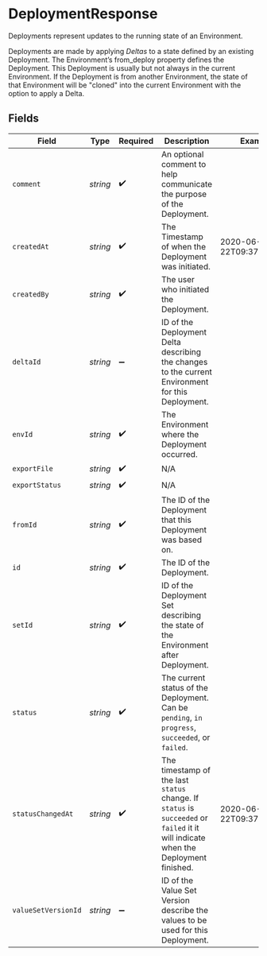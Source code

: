 # DeploymentResponse

Deployments represent updates to the running state of an Environment.

Deployments are made by applying _Deltas_ to a state defined by an existing Deployment. The Environment’s from_deploy property defines the Deployment. This Deployment is usually but not always in the current Environment. If the Deployment is from another Environment, the state of that Environment will be "cloned" into the current Environment with the option to apply a Delta.


## Fields

| Field                                                                                                                               | Type                                                                                                                                | Required                                                                                                                            | Description                                                                                                                         | Example                                                                                                                             |
| ----------------------------------------------------------------------------------------------------------------------------------- | ----------------------------------------------------------------------------------------------------------------------------------- | ----------------------------------------------------------------------------------------------------------------------------------- | ----------------------------------------------------------------------------------------------------------------------------------- | ----------------------------------------------------------------------------------------------------------------------------------- |
| `comment`                                                                                                                           | *string*                                                                                                                            | :heavy_check_mark:                                                                                                                  | An optional comment to help communicate the purpose of the Deployment.                                                              |                                                                                                                                     |
| `createdAt`                                                                                                                         | *string*                                                                                                                            | :heavy_check_mark:                                                                                                                  | The Timestamp of when the Deployment was initiated.                                                                                 | 2020-06-22T09:37:23.523Z                                                                                                            |
| `createdBy`                                                                                                                         | *string*                                                                                                                            | :heavy_check_mark:                                                                                                                  | The user who initiated the Deployment.                                                                                              |                                                                                                                                     |
| `deltaId`                                                                                                                           | *string*                                                                                                                            | :heavy_minus_sign:                                                                                                                  | ID of the Deployment Delta describing the changes to the current Environment for this Deployment.                                   |                                                                                                                                     |
| `envId`                                                                                                                             | *string*                                                                                                                            | :heavy_check_mark:                                                                                                                  | The Environment where the Deployment occurred.                                                                                      |                                                                                                                                     |
| `exportFile`                                                                                                                        | *string*                                                                                                                            | :heavy_check_mark:                                                                                                                  | N/A                                                                                                                                 |                                                                                                                                     |
| `exportStatus`                                                                                                                      | *string*                                                                                                                            | :heavy_check_mark:                                                                                                                  | N/A                                                                                                                                 |                                                                                                                                     |
| `fromId`                                                                                                                            | *string*                                                                                                                            | :heavy_check_mark:                                                                                                                  | The ID of the Deployment that this Deployment was based on.                                                                         |                                                                                                                                     |
| `id`                                                                                                                                | *string*                                                                                                                            | :heavy_check_mark:                                                                                                                  | The ID of the Deployment.                                                                                                           |                                                                                                                                     |
| `setId`                                                                                                                             | *string*                                                                                                                            | :heavy_check_mark:                                                                                                                  | ID of the Deployment Set describing the state of the Environment after Deployment.                                                  |                                                                                                                                     |
| `status`                                                                                                                            | *string*                                                                                                                            | :heavy_check_mark:                                                                                                                  | The current status of the Deployment. Can be `pending`, `in progress`, `succeeded`, or `failed`.                                    |                                                                                                                                     |
| `statusChangedAt`                                                                                                                   | *string*                                                                                                                            | :heavy_check_mark:                                                                                                                  | The timestamp of the last `status` change. If `status` is `succeeded` or `failed` it it will indicate when the Deployment finished. | 2020-06-22T09:37:23.523Z                                                                                                            |
| `valueSetVersionId`                                                                                                                 | *string*                                                                                                                            | :heavy_minus_sign:                                                                                                                  | ID of the Value Set Version describe the values to be used for this Deployment.                                                     |                                                                                                                                     |